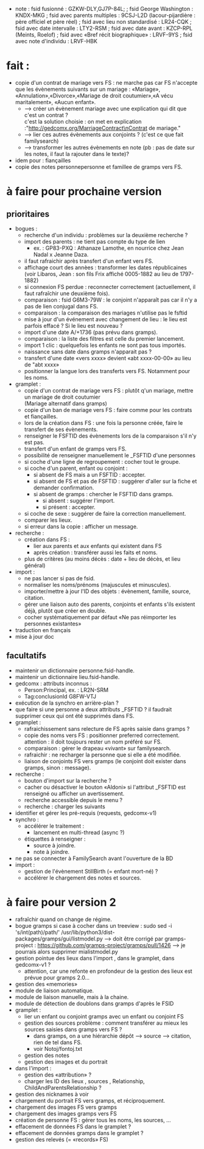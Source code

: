 
* note : fsid fusionné : GZKW-DLY,GJ7P-84L;
        ; fsid George Washington : KNDX-MKG
	; fsid avec parents multiples : 9CSJ-L2D (lacour-pijardière : père officiel et père réel)
	; fsid avec lieu non standardisé : LR24-CQK
	; fsid avec date intervalle : LTY2-RSM
	; fsid avec date avant :  KZCP-RPL (Meints, Roelof)
	; fsid avec «Bref récit biographique» : LRVF-9YS
    ; fsid avec note d'individu : LRVF-HBK
# fait :
  * copie d'un contrat de mariage vers FS : ne marche pas car FS n'accepte que les évènements suivants sur un mariage : «Mariage», «Annulation»,«Divorce»,«Mariage de droit coutumier»,«A vécu maritalement», «Aucun enfant».
    * --> créer un évènement mariage avec une explication qui dit que c'est un contrat ?  
	  c'est la solution choisie : on met en explication :"http://gedcomx.org/MarriageContract\nContrat de mariage."
    * --> lier ces autres évènements aux conjoints ? (c'est ce que fait familysearch)
    * --> transformer les autres évènements en note (pb : pas de date sur les notes, il faut la rajouter dans le texte)?
  * idem pour : fiançailles
  * copie des notes personnepersonne et famillee de gramps vers FS.

# à faire pour prochaine version
## prioritaires
* bogues :
  * recherche d'un individu : problèmes sur la deuxième recherche ?
  * import des parents : ne tient pas compte du type de lien
    * ex. : GP83-PXQ : Athanaze Lamothe, en nourrice chez Jean Nadal x Jeanne Daza.
  * il faut rafraichir après transfert d'un enfant vers FS.
  * affichage court des annèes : transformer les dates républicaines (voir Libaros, Jean : son fils Frix affiché 0005-1882 au lieu de 1797-1882)
  * si connexion FS perdue : reconnecter correctement (actuellement, il faut rafraîchir une deuxième fois).
  * comparaison : fsid G6M3-79W : le conjoint n'apparaît pas car il n'y a pas de lien conjugal dans FS.
  * comparaison : la comparaison des mariages n'utilise pas le fsftid
  * mise à jour d'un événement avec changement de lieu : le lieu est parfois effacé ? Si le lieu est nouveau ?
  * import d'une date A/+1736 (pas prévu dans gramps).
  * comparaison : la liste des filtres est celle du premier lancement.
  * import 1 clic : quelquefois les enfants ne sont pas tous importés.
  * naissance sans date dans gramps n'apparait pas ?
  * transfert d'une date «vers xxxx» devient «abt xxxx-00-00» au lieu de "abt xxxx»
  * positionner la langue lors des transferts vers FS. Notamment pour les noms.
* gramplet :
  * copie d'un contrat de mariage vers FS : plutôt q'un mariage, mettre un mariage de droit coutumier  
     (Mariage alternatif dans gramps)
  * copie d'un ban de mariage vers FS : faire comme pour les contrats et fiançailles.
  * lors de la création dans FS : une fois la personne créée, faire le transfert de ses évènements.
  * renseigner le FSFTID des évènements lors de la comparaison s'il n'y est pas.
  * transfert d'un enfant de gramps vers FS.
  * possibilité de renseigner manuellement le \_FSFTID d'une personnes
  * si coche d'une ligne de regroupement : cocher tout le groupe.
  * si coche d'un parent, enfant ou conjoint :
    * si absent de FS mais a un FSFTID : accepter.
    * si absent de FS et pas de FSFTID : suggérer d'aller sur la fiche et demander confirmation.
    * si absent de gramps : chercher le FSFTID dans gramps.
      * si absent : suggérer l'import.
      * si présent : accepter.
  * si coche de sexe : suggérer de faire la correction manuellement.
  * comparer les lieux.
  * si erreur dans la copie : afficher un message.
* recherche :
  * création dans FS :
    * lier aux parents et aux enfants qui existent dans FS
    * après création : transférer aussi les faits et noms.
  * plus de critères (au moins décès : date + lieu de décès, et lieu général)
* import :
  * ne pas lancer si pas de fsid.
  * normaliser les noms/prénoms (majuscules et minuscules).
  * importer/mettre à jour l'ID des objets : évènement, famille, source, citation.
  * gérer une liaison auto des parents, conjoints et enfants s'ils existent déjà, plutôt que créer en double.
  * cocher systématiquement par défaut «Ne pas réimporter les personnes existantes»
* traduction en français
* mise à jour doc
## facultatifs
* maintenir un dictionnaire personne.fsid-handle.
* maintenir un dictionnaire lieu.fsid-handle.
* gedcomx : attributs inconnus :
  * Person:Principal, ex. : LR2N-SRM
  * Tag:conclusionId G8FW-VTJ
* exécution de la synchro en arrière-plan ?
* que faire si une personne a deux attributs \_FSFTID ?
	il faudrait supprimer ceux qui ont été supprimés dans FS.
* gramplet :
  * rafraichissement sans relecture de FS après saisie dans gramps ?
  * copie des noms vers FS : positionner preferred correctement.
	attention : il doit toujours rester un nom préféré sur FS.
  * comparaison : gérer le drapeau «vivant» sur familysearch.
  * rafraichir : ne recharger la personne que si elle a été modifiée.
  * liaison de conjoints FS vers gramps (le conjoint doit exister dans gramps, sinon : message).
* recherche :
  * bouton d'import sur la recherche ?
  * cacher ou désactiver le bouton «Aldoni» si l'attribut \_FSFTID est renseigné
	ou afficher un avertissement.
  * recherche accessible depuis le menu ?
  * recherche : charger les suivants
* identifier et gérer les pré-requis (requests, gedcomx-v1)
* synchro :
  * accélérer le traitement :
    * lancement en multi-thread (async ?)
  * étiquettes à renseigner :
    * source à joindre.
    * note à joindre.
* ne pas se connecter à FamilySearch avant l'ouverture de la BD
* import :
  * gestion de l'évènement StillBirth (= enfant mort-né) ?
  * accélérer le chargement des notes et sources.

# à faire pour version 2

* rafraîchir quand on change de régime.
* bogue gramps si case à cocher dans un treeview : sudo sed -i 's/int(path)/path/' /usr/lib/python3/dist-packages/gramps/gui/listmodel.py
	--> doit être corrigé par gramps-project : https://github.com/gramps-project/gramps/pull/1426
	--> je pourrais alors supprimer mialistmodel.py
* gestion pointue des lieux dans l'import , dans le gramplet, dans gedcomx-v1 ?
  - attention, car une refonte en profondeur de la gestion des lieux est prévue pour gramps 2.0…
* gestion des «memories»
* module de liaison automatique.
* module de liaison manuelle, mais à la chaine.
* module de détection de doublons dans gramps d'après le FSID
* gramplet :
  * lier un enfant ou conjoint gramps avec un enfant ou conjoint FS
  * gestion des sources
    problème : comment transférer au mieux les sources saisies dans gramps vers FS ?
      - dans gramps, on a une hiérarchie dépôt --> source --> citation, rien de tel dans FS.
      - voir Notoj/fontoj.txt
  * gestion des notes
  * gestion des images et du portrait
* dans l'import :
  * gestion des «attribution» ?
  * charger les ID des lieux , sources , Relationship, ChildAndParentsRelationship ?
* gestion des nicknames à voir
* chargement du portrait FS vers gramps, et réciproquement.
* chargement des images FS vers gramps
* chargement des images gramps vers FS
* création de personne FS : gérer tous les noms, les sources, …
* effacement de données FS dans le gramplet ?
* effacement de données gramps dans le gramplet ?
* gestion des relevés (= «records» FS)



